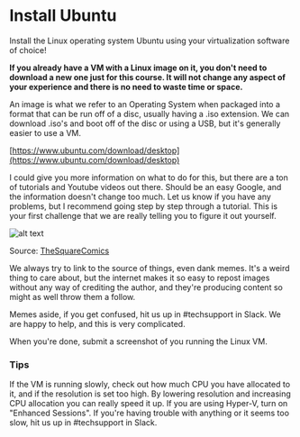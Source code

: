 # Install Ubuntu
Install the Linux operating system Ubuntu using your virtualization software of choice!

**If you already have a VM with a Linux image on it, you don't need to download a new one just for this course. It will not change any aspect of your experience and there is no need to waste time or space.**

An image is what we refer to an Operating System when packaged into a format that can be run off of a disc, usually having a .iso extension. We can download .iso's and boot off of the disc or using a USB, but it's generally easier to use a VM.

[https://www.ubuntu.com/download/desktop](https://www.ubuntu.com/download/desktop)

I could give you more information on what to do for this, but there are a ton of tutorials and Youtube videos out there. Should be an easy Google, and the information doesn't change too much. Let us know if you have any problems, but I recommend going step by step through a tutorial. This is your first challenge that we are really telling you to figure it out yourself.

![alt text](https://i.imgur.com/H9fKKLN.jpg "flybitch")

Source: [TheSquareComics](https://www.instagram.com/thesquarecomics/)

We always try to link to the source of things, even dank memes. It's a weird thing to care about, but the internet makes it so easy to repost images without any way of crediting the author, and they're producing content so might as well throw them a follow.

Memes aside, if you get confused, hit us up in #techsupport in Slack. We are happy to help, and this is very complicated.

When you're done, submit a screenshot of you running the Linux VM.

### Tips

If the VM is running slowly, check out how much CPU you have allocated to it, and if the resolution is set too high. By lowering resolution and increasing CPU allocation you can really speed it up. If you are using Hyper-V, turn on "Enhanced Sessions". If you're having trouble with anything or it seems too slow, hit us up in #techsupport in Slack.

